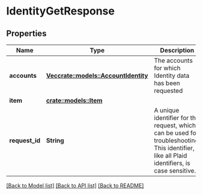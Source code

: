 # IdentityGetResponse

## Properties

Name | Type | Description | Notes
------------ | ------------- | ------------- | -------------
**accounts** | [**Vec<crate::models::AccountIdentity>**](AccountIdentity.md) | The accounts for which Identity data has been requested | 
**item** | [**crate::models::Item**](Item.md) |  | 
**request_id** | **String** | A unique identifier for the request, which can be used for troubleshooting. This identifier, like all Plaid identifiers, is case sensitive. | 

[[Back to Model list]](../README.md#documentation-for-models) [[Back to API list]](../README.md#documentation-for-api-endpoints) [[Back to README]](../README.md)


